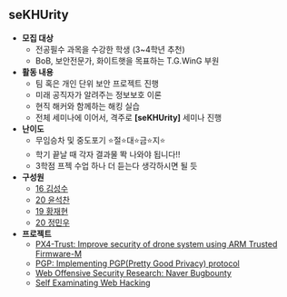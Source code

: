 ## seKHUrity
- **모집 대상**
    - 전공필수 과목을 수강한 학생 (3~4학년 추천)
    - BoB, 보안전문가, 화이트햇을 목표하는 T.G.WinG 부원
- **활동 내용**
    - 팀 혹은 개인 단위 보안 프로젝트 진행
    - 미래 공직자가 알려주는 정보보호 이론
    - 현직 해커와 함께하는 해킹 실습
    - 전체 세미나에 이어서, 격주로 **[seKHUrity]** 세미나 진행
- **난이도**
    - 무임승차 및 중도포기 ⭐절⭐대⭐금⭐지⭐
    - 학기 끝날 때 각자 결과물 똭 나와야 됩니다!!
    - 3학점 프젝 수업 하나 더 듣는다 생각하시면 될 듯
- **구성원**
    - [16 김성수](https://github.com/korkeep)
    - [20 윤석찬](https://github.com/ch4n3-yoon)
    - [19 황재현](https://github.com/penguin234)
    - [20 정민우](https://github.com/p1nkjelly)
- **프로젝트**
    - [PX4-Trust: Improve security of drone system using ARM Trusted Firmware-M](https://github.com/korkeep/PX4-TrustZone)
    - [PGP: Implementing PGP(Pretty Good Privacy) protocol](https://github.com/korkeep/PGP)
    - [Web Offensive Security Research: Naver Bugbounty](https://github.com/p1nkjelly/webHacking-study-offensiveSecurity-research)
    - [Self Examinating Web Hacking](https://github.com/penguin234/Self-Examination)
